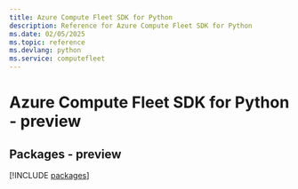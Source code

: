 ```yaml
---
title: Azure Compute Fleet SDK for Python
description: Reference for Azure Compute Fleet SDK for Python
ms.date: 02/05/2025
ms.topic: reference
ms.devlang: python
ms.service: computefleet
---
```

# Azure Compute Fleet SDK for Python - preview
## Packages - preview
[!INCLUDE [packages](compute-fleet-index.md)]